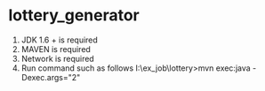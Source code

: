 lottery_generator
=================
1. JDK 1.6 + is required
2. MAVEN is required
3. Network is required 
4. Run command such as follows 
	I:\ex_job\lottery>mvn exec:java -Dexec.args="2"